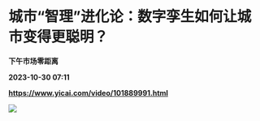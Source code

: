 # 城市“智理”进化论：数字孪生如何让城市变得更聪明？
**下午市场零距离**

**2023-10-30 07:11**

**https://www.yicai.com/video/101889991.html**

![](http://imgcdn.yicai.com/vms-new/2023/10/0f8f8987-d5cd-483f-824f-0393fbf7d135_1AeQ.jpg)